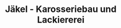 ---
title: "Jäkel - Karosseriebau und Lackiererei"
url: /asperg/jaekel-karosseriebau-und-lackiererei/
shop: Autowerkstatt
---
